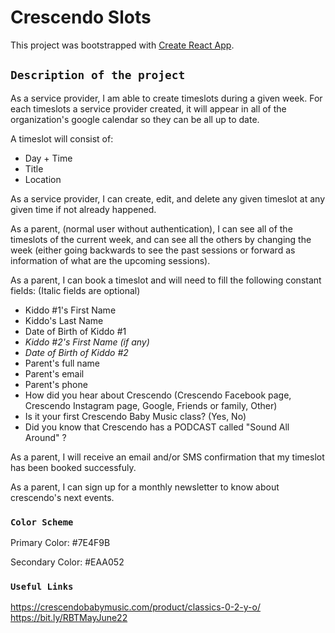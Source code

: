 # Crescendo Slots

This project was bootstrapped with [Create React App](https://github.com/facebook/create-react-app).

## `Description of the project`

As a service provider, I am able to create timeslots during a given week.
For each timeslots a service provider created, it will appear in all of the organization's google calendar so they can be all up to date.

A timeslot will consist of:
- Day + Time
- Title
- Location

As a service provider, I can create, edit, and delete any given timeslot at any given time if not already happened.

As a parent, (normal user without authentication), I can see all of the timeslots of the current week, and can see all the others by changing the week (either going backwards to see the past sessions or forward as information of what are the upcoming sessions).

As a parent, I can book a timeslot and will need to fill the following constant fields: (Italic fields are optional)
- Kiddo #1's First Name
- Kiddo's Last Name
- Date of Birth of Kiddo #1
- _Kiddo #2's First Name (if any)_
- _Date of Birth of Kiddo #2_
- Parent's full name
- Parent's email
- Parent's phone
- How did you hear about Crescendo (Crescendo Facebook page, Crescendo Instagram page, Google, Friends or family, Other)
- Is it your first Crescendo Baby Music class? (Yes, No)
- Did you know that Crescendo has a PODCAST called "Sound All Around" ?

As a parent, I will receive an email and/or SMS confirmation that my timeslot has been booked successfuly.

As a parent, I can sign up for a monthly newsletter to know about crescendo's next events.

### `Color Scheme`
Primary Color: #7E4F9B

Secondary Color: #EAA052
### `Useful Links`
https://crescendobabymusic.com/product/classics-0-2-y-o/
https://bit.ly/RBTMayJune22



